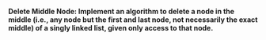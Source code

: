 **Delete Middle Node: Implement an algorithm to delete a node in the middle (i.e., any node but 
the first and last node, not necessarily the exact middle) of a singly linked list, given only access to 
that node.**
